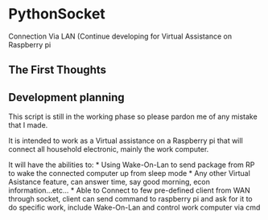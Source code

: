 # PythonSocket
Connection Via LAN (Continue developing for Virtual Assistance on Raspberry pi

## The First Thoughts
  
  
  






## Development planning

  This script is still in the working phase so please pardon me of any mistake that I made.
  
  It is intended to work as a Virtual assistance on a Raspberry pi that will connect all household electronic, mainly the work computer. 
  
  It will have the abilities to:
    * Using Wake-On-Lan to send package from RP to wake the connected computer up from sleep mode
    * Any other Virtual Asistance feature, can answer time, say good morning, econ information...etc...
    * Able to Connect to few pre-defined client from WAN through socket, client can send command to raspberry pi and ask for it to do specific work, include Wake-On-Lan and control work computer via cmd
